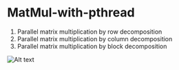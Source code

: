 # MatMul-with-pthread

1. Parallel matrix multiplication by row decomposition
2. Parallel matrix multiplication by column decomposition
3. Parallel matrix multiplication by block decomposition


![Alt text](https://github.com/ndemashov/MatMul-with-pthread/blob/master/metric_mul_by_row.jpg?raw=true "Title")